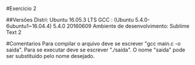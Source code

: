 #Exercicio 2

##Versões
Distri: Ubuntu 16.05.3 LTS
GCC : (Ubuntu 5.4.0-6ubuntu1~16.04.4) 5.4.0 20160609
Ambiente de desenvolvimento: Sublime Text 2

#Comentarios
Para compilar o arquivo deve se escrever "gcc main.c -o saida".
Para se executar deve se escrever "./saida".
O nome "saida" pode ser substituido pelo nome desejado.